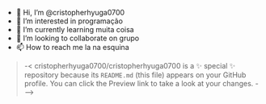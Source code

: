 - 👋 Hi, I’m @cristopherhyuga0700
- 👀 I’m interested in programação
- 🌱 I’m currently learning muita coisa
- 💞️ I’m looking to collaborate on grupo
- 📫 How to reach me la na esquina

>-<
cristopherhyuga0700/cristopherhyuga0700 is a ✨ special ✨ repository because its `README.md` (this file) appears on your GitHub profile.
You can click the Preview link to take a look at your changes.
--->
